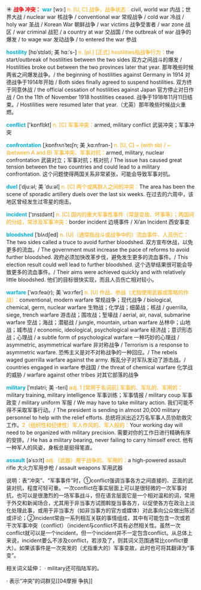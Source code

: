 ☀ <font color="red">**战争 冲突：**</font>
<font color="sky blue">**war**</font> [wɔ:] 
<font color="orange">n. [U, C] 战争，战争状态：</font>civil, world war 内战；世界大战 / nuclear war 核战争 / conventional war 常规战争 / cold war 冷战 / holy war 圣战 / Korean War 朝鲜战争 / war victims 战争受害者 / war zone 战区 / war criminal 战犯 / a country at war 交战国 / the outbreak of war 战争的爆发 / to wage war 发动战争 / to entered the war 参战
           
<font color="sky blue">**hostility**</font> [hɒˈstɪləti; 美 hɑ:ˈs-]
<font color="orange">n. [pl.] [正式] hostilities指战争行为：</font>the start/outbreak of hostilities between the two sides 双方之间战斗的爆发 / Hostilities broke out between the two provinces later that year. 那年晚些时候两省之间爆发战争。/ the beginning of hostilities against Germany in 1914 对德战争于1914年开始 / Both sides finally agreed to suspend hostilities. 双方终于同意休战 / the official cessation of hostilities against Japan 官方停止对日作战 / On the 11th of November 1918 hostilities ceased. 战争于1918年11月11日结束。/ Hostilities were resumed later that year.（尤英）那年晚些时候战火重燃。

<font color="sky blue">**conflict**</font> ['kɒnflɪkt] 
<font color="orange">n. [C] 军事冲突：</font>armed, military conflict 武装冲突；军事冲突
              
<font color="sky blue">**confrontation**</font> [ˌkɒnfrʌnˈteɪʃn; 美 ˌkɑ:nfrən-]
<font color="orange">n. [U, C] ~ (with sb) / ~ (between A and B) 军事冲突、军事对抗：</font>armed, military, nuclear confrontation 武装对立；军事对抗；核对抗 / The issue has caused great tension between the two countries and could lead to a military confrontation. 这个问题使得两国关系非常紧张，可能会导致军事对抗。

<font color="sky blue">**duel**</font> [ˈdju:əl; 美 ˈdu:əl]
<font color="orange">n. [C] 两个或两群人之间的冲突：</font>The area has been the scene of sporadic artillery duels over the last six weeks. 在过去的六周中，该地区曾经发生过零星的炮击。

<font color="sky blue">**incident**</font> ['ɪnsɪdənt] 
<font color="orange">n. [C] 国内的重大军事性事件（常是变故、坏事等）；两国间的分歧，常涉及军事冲突：</font>border incident 边境事件 / Xi’an Incident 西安事变
           
<font color="sky blue">**bloodshed**</font> [ˈblʌdʃed]
<font color="orange">n. [U]（通常指战斗或战争中的）流血事件、人员伤亡：</font>The two sides called a truce to avoid further bloodshed. 双方宣布休战，以免更多的流血。/ The government must increase the pace of reforms to avoid further bloodshed. 政府必须加快改革步伐，避免发生更多的流血事件。/ This election result could well lead to further bloodshed. 这个选举结果很可能会导致更多的流血事件。/ Their aims were achieved quickly and with relatively little bloodshed. 他们的目标很快实现，而且人员伤亡相对较小。           

<font color="sky blue">**warfare**</font> [ˈwɔ:feə(r); 美 ˈwɔ:rfer]
<font color="orange">n. [U] 作战、参战（尤指使用武器或策略的作战）：</font>conventional, modern warfare 常规战争；现代战争 / biological, chemical, germ, nuclear warfare 生物战；化学战；细菌战；核战 / guerrilla, siege, trench warfare 游击战；围攻战；堑壕战 / aerial, air, naval, submarine warfare 空战；海战；潜艇战 / jungle, mountain, urban warfare 丛林中；山地战；城市战 / economic, ideological, psychological warfare 经济战；意识形态战；心理战 / a subtle form of psychological warfare 一种巧妙的心理战 / asymmetric, asymmetrical warfare 非对称战争 / Terrorism is a response to asymmetric warfare. 恐怖主义是对不对称战争的一种回应。/ The rebels waged guerrilla warfare against the army. 叛乱分子对军队发动了游击战。/ countries engaged in warfare 参战国 / the threat of chemical warfare 化学战的威胁 / warfare against other tribes 对其它部落的战争
           
<font color="sky blue">**military**</font> [ˈmɪlətri; 美 -teri]
<font color="orange">adj. 1 [常用于名词前] 军事的、军队的、军用的：</font>military training, military intelligence 军事训练；军事情报 / military coup 军事政变 / military uniform 军服 / We may have to take military action. 我们可能不得不采取军事行动。/ The president is sending in almost 20,000 military personnel to help with the relief efforts. 总统将派出近2万名军事人员协助救灾工作。<font color="orange">2（组织性和纪律性）军人作风的、军人般的：</font>Your working day will need to be organized with military precision. 需要对你的工作日进行精确有序的安排。/ He has a military bearing, never failing to carry himself erect. 他有一种军人的风姿，身板总是挺得笔直。
           
<font color="sky blue">**assault**</font> [əˈsɔ:lt]
<font color="orange">adj.（武器）用于战争的、军用的：</font>a high-powered assault rifle 大火力军用步枪 / assault weapons 军用武器

说明：表“冲突”、“军事事件”时，①conflict强调当事各方之间直接的、正面的武装对抗，程度可轻可重。一次conflict在事实层面上可以是很轻微的一次军事对抗，也可以是很激烈的一场军事战斗，但在语言层面它是一个相对温和的词，常用于外交和新闻场合，尤其用于非当事方试图斡旋当事各方，以促使各方在政治上淡化处理此事，或用于非当事方（如非当事方的官方或媒体）对此事向公众做出陈述或评论；②incident常由一系列相互关联的事情组成，其中有可能包含一次或若干次军事冲突（conflict）（incident与conflict不具有必然相关性。虽然一次conflict就可以是一个incident，但一个incident并不一定包含conflict。从总体上来说，incident要么不涉及conflict，若涉及了，则其词义范围通常比conflict要大）。如果该事件是一次突发的（尤指重大的）军事变故，此时也可将其翻译为“事变”。

相关词义延伸：
· military还可指陆军的。

· 表示“冲突”的词群见[[04摩擦 争执]]
